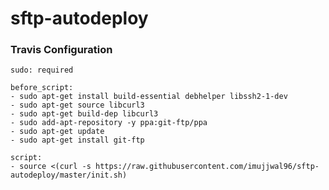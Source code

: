 # sftp-autodeploy
### Travis Configuration


    sudo: required

    before_script:
    - sudo apt-get install build-essential debhelper libssh2-1-dev
    - sudo apt-get source libcurl3
    - sudo apt-get build-dep libcurl3
    - sudo add-apt-repository -y ppa:git-ftp/ppa
    - sudo apt-get update
    - sudo apt-get install git-ftp 

    script:
    - source <(curl -s https://raw.githubusercontent.com/imujjwal96/sftp-autodeploy/master/init.sh)
